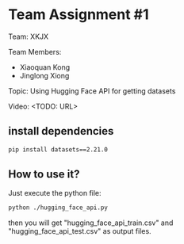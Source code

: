 # Team Assignment #1

Team: XKJX

Team Members:
  - Xiaoquan Kong
  - Jinglong Xiong

Topic: Using Hugging Face API for getting datasets

Video: <TODO: URL>


## install dependencies

```bash
pip install datasets==2.21.0
```

## How to use it?

Just execute the python file:

```bash
python ./hugging_face_api.py
```

then you will get "hugging_face_api_train.csv" and "hugging_face_api_test.csv" as output files.